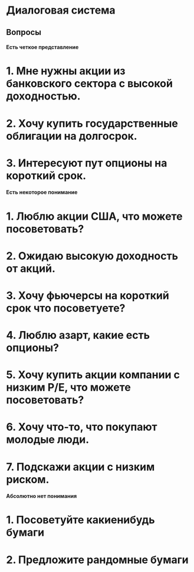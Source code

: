 # Диалоговая система

## Вопросы

#### Есть четкое представление

# 1. Мне нужны акции из банковского сектора с высокой доходностью.

# 2. Хочу купить государственные облигации на долгосрок.

# 3. Интересуют пут опционы на короткий срок.

#### Есть некоторое понимание

# 1. Люблю акции США, что можете посоветовать?

# 2. Ожидаю высокую доходность от акций.

# 3. Хочу фьючерсы на короткий срок что посоветуете?

# 4. Люблю азарт, какие есть опционы?

# 5. Хочу купить акции компании с низким P/E, что можете посоветовать?

# 6. Хочу что-то, что покупают молодые люди.

# 7. Подскажи акции с низким риском.

#### Абсолютно нет понимания

# 1. Посоветуйте какиенибудь бумаги

# 2. Предложите рандомные бумаги
